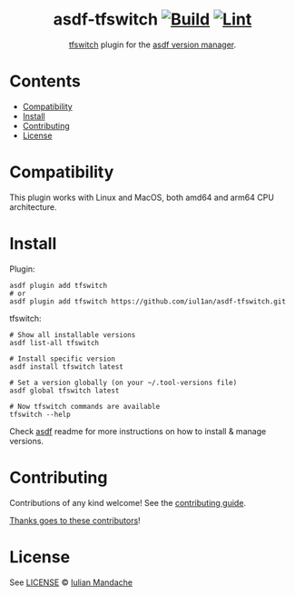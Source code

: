 <div align="center">

# asdf-tfswitch [![Build](https://github.com/iul1an/asdf-tfswitch/actions/workflows/build.yml/badge.svg)](https://github.com/iul1an/asdf-tfswitch/actions/workflows/build.yml) [![Lint](https://github.com/iul1an/asdf-tfswitch/actions/workflows/lint.yml/badge.svg)](https://github.com/iul1an/asdf-tfswitch/actions/workflows/lint.yml)


[tfswitch](https://tfswitch.warrensbox.com/) plugin for the [asdf version manager](https://asdf-vm.com).

</div>

# Contents
- [Compatibility](#compatibility)
- [Install](#install)
- [Contributing](#contributing)
- [License](#license)

# Compatibility
This plugin works with Linux and MacOS, both amd64 and arm64 CPU architecture.

# Install

Plugin:

```shell
asdf plugin add tfswitch
# or
asdf plugin add tfswitch https://github.com/iul1an/asdf-tfswitch.git
```

tfswitch:

```shell
# Show all installable versions
asdf list-all tfswitch

# Install specific version
asdf install tfswitch latest

# Set a version globally (on your ~/.tool-versions file)
asdf global tfswitch latest

# Now tfswitch commands are available
tfswitch --help
```

Check [asdf](https://github.com/asdf-vm/asdf) readme for more instructions on how to
install & manage versions.

# Contributing

Contributions of any kind welcome! See the [contributing guide](contributing.md).

[Thanks goes to these contributors](https://github.com/iul1an/asdf-tfswitch/graphs/contributors)!

# License

See [LICENSE](LICENSE) © [Iulian Mandache](https://github.com/iul1an/)
